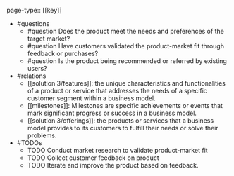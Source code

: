 page-type:: [[key]]
- #questions
	- #question Does the product meet the needs and preferences of the target market?
	- #question Have customers validated the product-market fit through feedback or purchases?
	- #question Is the product being recommended or referred by existing users?
- #relations
	- [[solution 3/features]]: the unique characteristics and functionalities of a product or service that addresses the needs of a specific customer segment within a business model.
	- [[milestones]]: Milestones are specific achievements or events that mark significant progress or success in a business model.
	- [[solution 3/offerings]]: the products or services that a business model provides to its customers to fulfill their needs or solve their problems.
- #TODOs
	- TODO Conduct market research to validate product-market fit
	- TODO  Collect customer feedback on product
	- TODO  Iterate and improve the product based on feedback.

